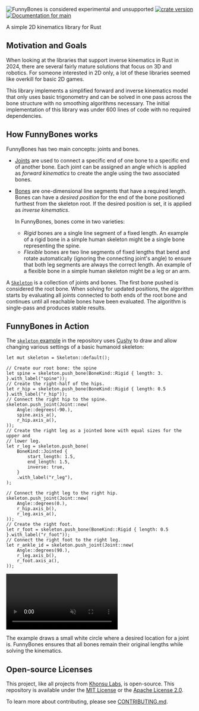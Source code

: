 <!-- This file is generated by `rustme`. Ensure you're editing the source in the .rustme/ directory --!>
<!-- markdownlint-disable first-line-h1 -->

![FunnyBones is considered experimental and unsupported](https://img.shields.io/badge/status-experimental-purple)
[![crate version](https://img.shields.io/crates/v/muse.svg)](https://crates.io/crates/funnybones)
[![Documentation for `main`](https://img.shields.io/badge/docs-main-informational)](https://khonsulabs.github.io/FunnyBones/main/funnybones/)

A simple 2D kinematics library for Rust

## Motivation and Goals

When looking at the libraries that support inverse kinematics in Rust in 2024,
there are several fairly mature solutions that focus on 3D and robotics. For
someone interested in 2D only, a lot of these libraries seemed like overkill for
basic 2D games.

This library implements a simplified forward and inverse kinematics model that
only uses basic trigonometry and can be solved in one pass across the bone
structure with no smoothing algorithms necessary. The initial implementation of
this library was under 600 lines of code with no required dependencies.

## How FunnyBones works

FunnyBones has two main concepts: joints and bones.

- [Joints][joint] are used to connect a specific end of one bone to a specific
  end of another bone. Each joint can be assigned an angle which is applied as
  *forward kinematics* to create the angle using the two associated bones.
- [Bones][bone] are one-dimensional line segments that have a required length.
  Bones can have a *desired position* for the end of the bone positioned
  furthest from the skeleton root. If the desired position is set, it is applied
  as *inverse kinematics*. 
  
  In FunnyBones, bones come in two varieties: 

  - *Rigid* bones are a single line segment of a fixed length. An example of a
    rigid bone in a simple human skeleton might be a single bone representing
    the spine.
  - *Flexible* bones are two line segments of fixed lengths that bend and rotate
    automatically (ignoring the connecting joint's angle) to ensure that both
    leg segments are always the correct length. An example of a flexible bone in
    a simple human skeleton might be a leg or an arm.

A [`Skeleton`][skeleton] is a collection of joints and bones. The first bone
pushed is considered the root bone. When solving for updated positions, the
algorithm starts by evaluating all joints connected to both ends of the root
bone and continues until all reachable bones have been evaluated. The algorithm
is single-pass and produces stable results.

## FunnyBones in Action

The [`skeleton` example][skeleton-example] in the repository uses
[Cushy](https://github.com/khonsulabs/cushy) to draw and allow changing various
settings of a basic humanoid skeleton:

```rust,ignore
let mut skeleton = Skeleton::default();

// Create our root bone: the spine
let spine = skeleton.push_bone(BoneKind::Rigid { length: 3. }.with_label("spine"));
// Create the right-half of the hips.
let r_hip = skeleton.push_bone(BoneKind::Rigid { length: 0.5 }.with_label("r_hip"));
// Connect the right hip to the spine.
skeleton.push_joint(Joint::new(
    Angle::degrees(-90.),
    spine.axis_a(),
    r_hip.axis_a(),
));
// Create the right leg as a jointed bone with equal sizes for the upper and
// lower leg.
let r_leg = skeleton.push_bone(
    BoneKind::Jointed {
        start_length: 1.5,
        end_length: 1.5,
        inverse: true,
    }
    .with_label("r_leg"),
);

// Connect the right leg to the right hip.
skeleton.push_joint(Joint::new(
    Angle::degrees(0.),
    r_hip.axis_b(),
    r_leg.axis_a(),
));
// Create the right foot.
let r_foot = skeleton.push_bone(BoneKind::Rigid { length: 0.5 }.with_label("r_foot"));
// Connect the right foot to the right leg.
let r_ankle_id = skeleton.push_joint(Joint::new(
    Angle::degrees(90.),
    r_leg.axis_b(),
    r_foot.axis_a(),
));
```

<video src="https://raw.githubusercontent.com/khonsulabs/FunnyBones/gh-pages/20240815-1619-47.3700715.mp4" controls="true" autoplay="true" loop="true" muted="true"></video>

The example draws a small white circle where a desired location for a joint is.
FunnyBones ensures that all bones remain their original lengths while solving
the kinematics.

[skeleton]: crate::Skeleton
[joint]: crate::Joint
[bone]: crate::Bone
[skeleton-example]: https://github.com/khonsulabs/FunnyBones/tree/main/examples/skeleton.rs
## Open-source Licenses

This project, like all projects from [Khonsu Labs](https://khonsulabs.com/), is open-source.
This repository is available under the [MIT License](./LICENSE-MIT) or the
[Apache License 2.0](./LICENSE-APACHE).

To learn more about contributing, please see [CONTRIBUTING.md](./CONTRIBUTING.md).
